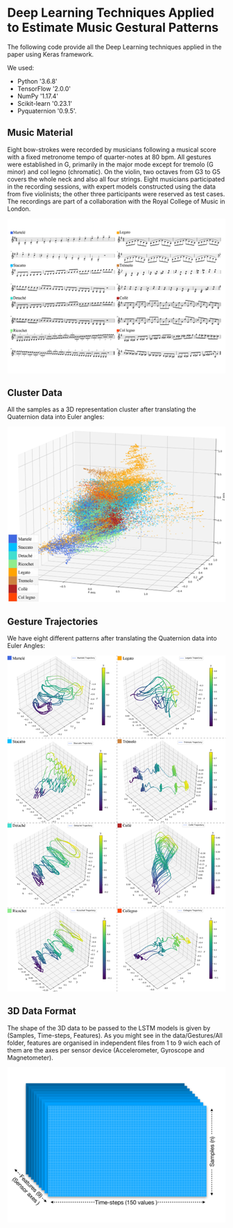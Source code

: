 # Deep Learning Techniques Applied to Estimate Music Gestural Patterns
The following code provide all the Deep Learning techniques applied in the paper using Keras framework. 

We used: 
- Python '3.6.8' 
- TensorFlow '2.0.0' 
- NumPy '1.17.4' 
- Scikit-learn '0.23.1' 
- Pyquaternion '0.9.5'.

## Music Material
Eight bow-strokes were recorded by musicians following a musical score with a fixed metronome tempo of quarter-notes at 80 bpm. All gestures were established in G, primarily in the major mode except for tremolo (G minor) and col legno (chromatic). On the violin, two octaves from G3 to G5 covers the whole neck and also all four strings. Eight musicians participated in the recording sessions, with expert models constructed using the data from five violinists; the other three participants were reserved as test cases. The recordings are part of a collaboration with the Royal College of Music in London.

<p align="center"><img src="figures/01_music_score_eight_gestures.jpg" alt="Drawing" width="800px"/></p>

## Cluster Data
All the samples as a 3D representation cluster after translating the Quaternion data into Euler angles:
<p align="center"><img src="figures/03_Cluster_Data.jpg" alt="Drawing" width="600px"/></p>

## Gesture Trajectories
We have eight different patterns after translating the Quaternion data into Euler Angles:

<p align="center"><img src="figures/12_Gestures.jpg" alt="Drawing" width="600px"/></p>

## 3D Data Format
The shape of the 3D data to be passed to the LSTM models is given by (Samples, Time-steps, Features). As you might see in the data/Gestures/All folder, features are organised in independent files from 1 to 9 wich each of them are the axes per sensor device (Accelerometer, Gyroscope and Magnetometer).

<p align="center"><img src="figures/04_3D_Data.jpg" alt="Drawing" width="600px"/></p>
